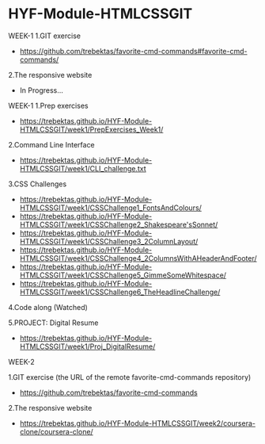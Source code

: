 # HYF-Module-HTMLCSSGIT

WEEK-1
1.GIT exercise
- https://github.com/trebektas/favorite-cmd-commands#favorite-cmd-commands/

2.The responsive website
- In Progress...

WEEK-1
1.Prep exercises
- https://trebektas.github.io/HYF-Module-HTMLCSSGIT/week1/PrepExercises_Week1/

2.Command Line Interface
- https://trebektas.github.io/HYF-Module-HTMLCSSGIT/week1/CLI_challenge.txt

3.CSS Challenges
- https://trebektas.github.io/HYF-Module-HTMLCSSGIT/week1/CSSChallenge1_FontsAndColours/
- https://trebektas.github.io/HYF-Module-HTMLCSSGIT/week1/CSSChallenge2_Shakespeare'sSonnet/
- https://trebektas.github.io/HYF-Module-HTMLCSSGIT/week1/CSSChallenge3_2ColumnLayout/
- https://trebektas.github.io/HYF-Module-HTMLCSSGIT/week1/CSSChallenge4_2ColumnsWithAHeaderAndFooter/
- https://trebektas.github.io/HYF-Module-HTMLCSSGIT/week1/CSSChallenge5_GimmeSomeWhitespace/
- https://trebektas.github.io/HYF-Module-HTMLCSSGIT/week1/CSSChallenge6_TheHeadlineChallenge/

4.Code along (Watched)

5.PROJECT: Digital Resume
- https://trebektas.github.io/HYF-Module-HTMLCSSGIT/week1/Proj_DigitalResume/


WEEK-2

1.GIT exercise (the URL of the remote favorite-cmd-commands repository)
- https://github.com/trebektas/favorite-cmd-commands

2.The responsive website
- https://trebektas.github.io/HYF-Module-HTMLCSSGIT/week2/coursera-clone/coursera-clone/